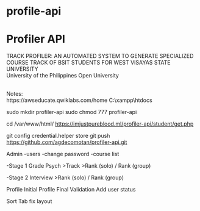# profile-api

# Profiler API

TRACK PROFILER: AN AUTOMATED SYSTEM TO GENERATE SPECIALIZED COURSE TRACK OF BSIT STUDENTS FOR WEST VISAYAS STATE UNIVERSITY 
<br>
University of the Philippines Open University
<br>

<br>
Notes:
<br>
https://awseducate.qwiklabs.com/home
C:\xampp\htdocs


sudo mkdir profiler-api
sudo chmod 777 profiler-api

cd /var/www/html/
https://imjustpureblood.ml/profiler-api/student/get.php


git config credential.helper store
git push https://github.com/agdecomotan/profiler-api.git

Admin
-users
-change password
-course list

-Stage 1
	Grade
	Psych
	>Track
	>Rank (solo) / Rank (group)

-Stage 2
	Interview
	>Rank (solo) / Rank (group)




Profile Initial
Profile Final
Validation
Add user status

Sort
Tab fix layout
